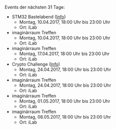 Events der nächsten 31 Tage:

- STM32 Bastelabend ([Info](https://imaginaerraum.de/wiki/STM32_Bastelabend))
  - Montag, 10.04.2017, 18:00 Uhr bis 23:00 Uhr
  - Ort: iLab
- imaginärraum Treffen
  - Montag, 10.04.2017, 18:00 Uhr bis 23:00 Uhr
  - Ort: iLab
- imaginärraum Treffen
  - Montag, 17.04.2017, 18:00 Uhr bis 23:00 Uhr
  - Ort: iLab
- Crypto Challenge ([Info](https://imaginaerraum.de/wiki/Crypto_Challenge))
  - Montag, 24.04.2017, 18:00 Uhr bis 23:00 Uhr
  - Ort: iLab
- imaginärraum Treffen
  - Montag, 24.04.2017, 18:00 Uhr bis 23:00 Uhr
  - Ort: iLab
- imaginärraum Treffen
  - Montag, 01.05.2017, 18:00 Uhr bis 23:00 Uhr
  - Ort: iLab
- imaginärraum Treffen
  - Montag, 08.05.2017, 18:00 Uhr bis 23:00 Uhr
  - Ort: iLab
